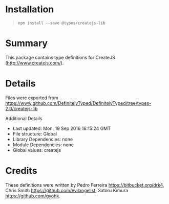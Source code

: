 # Installation
> `npm install --save @types/createjs-lib`

# Summary
This package contains type definitions for CreateJS (http://www.createjs.com/).

# Details
Files were exported from https://www.github.com/DefinitelyTyped/DefinitelyTyped/tree/types-2.0/createjs-lib

Additional Details
 * Last updated: Mon, 19 Sep 2016 16:15:24 GMT
 * File structure: Global
 * Library Dependencies: none
 * Module Dependencies: none
 * Global values: createjs

# Credits
These definitions were written by Pedro Ferreira <https://bitbucket.org/drk4>, Chris Smith <https://github.com/evilangelist>, Satoru Kimura <https://github.com/gyohk>.
